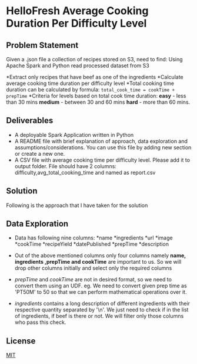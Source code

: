 # HelloFresh Average Cooking Duration Per Difficulty Level

## Problem Statement 
Given a .json file a collection of recipes stored on S3, need to find:
Using Apache Spark and Python read processed dataset from S3

*Extract only recipes that have beef as one of the ingredients
*Calculate average cooking time duration per difficulty level
*Total cooking time duration can be calculated by formula:
```total_cook_time = cookTime + prepTime```
*Criteria for levels based on total cook time duration:
**easy** - less than 30 mins
**medium** - between 30 and 60 mins
**hard** - more than 60 mins.

## Deliverables
* A deployable Spark Application written in Python
* A README file with brief explanation of approach, data exploration and assumptions/considerations. You can use this file by adding new section or create a new one.
* A CSV file with average cooking time per difficulty level. Please add it to output folder. File should have 2 columns: difficulty,avg_total_cooking_time and named as report.csv

## Solution 
Following is the approach that I have taken for the solution

## Data Exploration
- Data has following nine columns:
*name
*ingredients
*url
*image
*cookTime
*recipeYield
*datePublished
*prepTime
*description

- Out of the above mentioned columns only four columns namely **name, ingredients ,prepTime and cookTime** are important to us. So we will drop other columns initially and select only the required columns
- *prepTime* and *cookTime* are not in desired format, so we need to convert them using an UDF. eg. We need to convert given prep time as 'PT50M' to 50 so that we can perform mathematical operations over it.
- *ingredients* contains a long description of different ingredients with their respective quantity separated by '\n'. We just need to check if in the list of ingredients, if beef is there or not. We will filter only those columns who pass this check.



## License
[MIT](https://choosealicense.com/licenses/mit/)